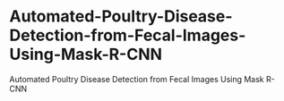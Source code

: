 # Automated-Poultry-Disease-Detection-from-Fecal-Images-Using-Mask-R-CNN
Automated Poultry Disease Detection from Fecal Images Using Mask R-CNN
